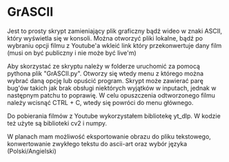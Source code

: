 # GrASCII

Jest to prosty skrypt zamieniający plik graficzny bądź wideo w znaki ASCII, który wyświetla się w konsoli. 
Można otworzyć pliki lokalne, bądź po wybraniu opcji filmu z Youtube'a wkleić link który przekonwertuje dany film (musi on być publiczny i nie może być live'm)

Aby skorzystać ze skryptu należy w folderze uruchomić za pomocą pythona plik "GrASCII.py". Otworzy się wtedy menu z którego można wybrać daną opcję lub opuścić program.
Skrypt może zawierać parę bug'ów takich jak brak obsługi niektórych wyjątków w inputach, jednak w następnym patchu to poprawię. 
W celu opuszczenia odtworzonego filmu należy wcisnąć CTRL + C, wtedy się powróci do menu głównego.

Do pobierania filmów z Youtube wykorzystałem bibliotekę yt_dlp. W kodzie też użyte są biblioteki cv2 i numpy.

W planach mam możliwość eksportowanie obrazu do pliku tekstowego, konwertowanie zwykłego tekstu do ascii-art oraz wybór języka (Polski/Angielski)
